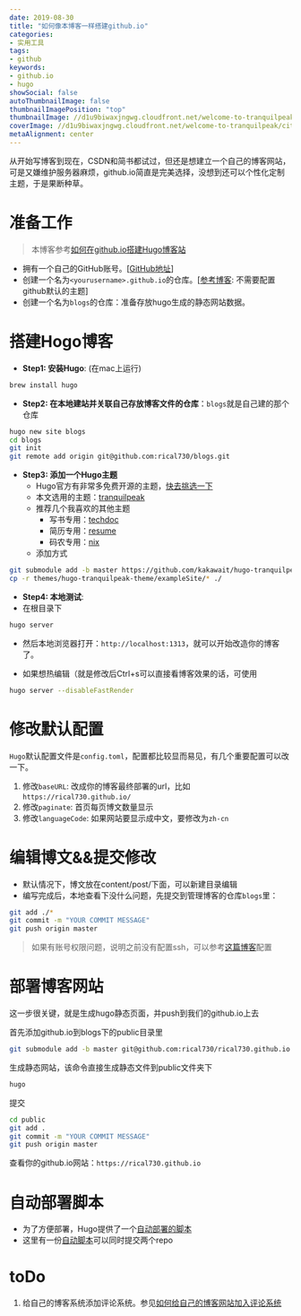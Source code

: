 ```yaml
---
date: 2019-08-30
title: "如何像本博客一样搭建github.io"
categories:
- 实用工具
tags:
- github
keywords:
- github.io
- hugo
showSocial: false
autoThumbnailImage: false
thumbnailImagePosition: "top"
thumbnailImage: //d1u9biwaxjngwg.cloudfront.net/welcome-to-tranquilpeak/city-750.jpg
coverImage: //d1u9biwaxjngwg.cloudfront.net/welcome-to-tranquilpeak/city.jpg
metaAlignment: center
---
```

从开始写博客到现在，CSDN和简书都试过，但还是想建立一个自己的博客网站，可是又嫌维护服务器麻烦，github.io简直是完美选择，没想到还可以个性化定制主题，于是果断种草。
<!--more-->
<!-- toc -->


# 准备工作
<!--[![Join the chat at https://gitter.im/LouisBarranqueiro/hexo-theme-tranquilpeak](https://badges.gitter.im/Join%20Chat.svg)](http s://gitter.im/LouisBarranqueiro/hexo-theme-tranquilpeak?utm_source=badge&utm_medium=badge&utm_campaign=pr-badge&utm_content=badge)-->

> 本博客参考[如何在github.io搭建Hugo博客站](https://keysaim.github.io/post/blog/deploy-hugo-blog-in-github.io/)

- 拥有一个自己的GitHub账号。[[GitHub地址](https://github.com)]
- 创建一个名为`<yourusername>.github.io`的仓库。[[参考博客](https://blog.csdn.net/Tang_Chuanlin/article/details/83626545): 不需要配置github默认的主题]
- 创建一个名为`blogs`的仓库：准备存放hugo生成的静态网站数据。



# 搭建Hogo博客

- **Step1: 安装Hugo**: (在mac上运行)
```sh
brew install hugo
```

- **Step2: 在本地建站并关联自己存放博客文件的仓库**：`blogs`就是自己建的那个仓库
```sh
hugo new site blogs
cd blogs
git init
git remote add origin git@github.com:rical730/blogs.git
```

- **Step3: 添加一个Hugo主题**
    - Hugo官方有非常多免费开源的主题，[快去挑选一下](https://themes.gohugo.io/)
    - 本文选用的主题：[tranquilpeak](https://themes.gohugo.io/hugo-tranquilpeak-theme/)
    - 推荐几个我喜欢的其他主题
        - 写书专用：[techdoc](https://themes.gohugo.io/hugo-theme-techdoc/)
        - 简历专用：[resume](https://themes.gohugo.io/hugo-resume/)
        - 码农专用：[nix](https://themes.gohugo.io/hugo-theme-nix/)
    - 添加方式

```sh
git submodule add -b master https://github.com/kakawait/hugo-tranquilpeak-theme.git themes/hugo-tranquilpeak-theme
cp -r themes/hugo-tranquilpeak-theme/exampleSite/* ./
```

- **Step4: 本地测试**: 
 - 在根目录下
```sh
hugo server
```

 - 然后本地浏览器打开：`http://localhost:1313`，就可以开始改造你的博客了。

 - 如果想热编辑（就是修改后Ctrl+s可以直接看博客效果的话，可使用
```sh
hugo server --disableFastRender
```

# 修改默认配置
`Hugo`默认配置文件是`config.toml`，配置都比较显而易见，有几个重要配置可以改一下。

1. 修改`baseURL`: 改成你的博客最终部署的url，比如`https://rical730.github.io/`
2. 修改`paginate`: 首页每页博文数量显示 
3. 修改`languageCode`: 如果网站要显示成中文，要修改为`zh-cn`

# 编辑博文&&提交修改
- 默认情况下，博文放在content/post/下面，可以新建目录编辑
- 编写完成后，本地查看下没什么问题，先提交到管理博客的仓库`blogs`里：
```sh
git add ./*
git commit -m "YOUR COMMIT MESSAGE"
git push origin master
```

 > 如果有账号权限问题，说明之前没有配置ssh，可以参考[这篇博客](https://www.awaimai.com/2200.html)配置

# 部署博客网站
这一步很关键，就是生成hugo静态页面，并push到我们的github.io上去

首先添加github.io到blogs下的public目录里
```sh
git submodule add -b master git@github.com:rical730/rical730.github.io.git public
```
生成静态网站，该命令直接生成静态文件到public文件夹下
```sh
hugo
```
提交
```sh
cd public
git add .
git commit -m "YOUR COMMIT MESSAGE"
git push origin master
```
查看你的github.io网站：`https://rical730.github.io`

# 自动部署脚本
 - 为了方便部署，Hugo提供了一个[自动部署的脚本](https://gohugo.io/hosting-and-deployment/hosting-on-github/#put-it-into-a-script)
 - 这里有一份[自动脚本](https://github.com/rical730/blogs/blob/master/git_ci.sh)可以同时提交两个repo

# toDo
1. 给自己的博客系统添加评论系统。参见[如何给自己的博客网站加入评论系统](https://keysaim.github.io/post/2017-08-16-how-to-add-comments/)